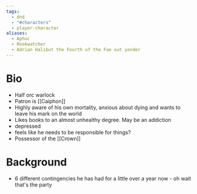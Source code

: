 ```yaml
---
tags:
  - dnd
  - "#characters"
  - player-character
aliases:
  - Aphuc
  - Rookwatcher
  - Adrian Halibut the Fourth of the Fae out yonder
---
```

# Bio
- Half orc warlock
- Patron is [[Caiphon]]
- Highly aware of his own mortality, anxious about dying and wants to leave his mark on the world
- Likes books to an almost unhealthy degree. May be an addiction
- depressed
- feels like he needs to be responsible for things?
- Possessor of the [[Crown]]
# Background
- 6 different contingencies he has had for a little over a year now - oh wait that's the party